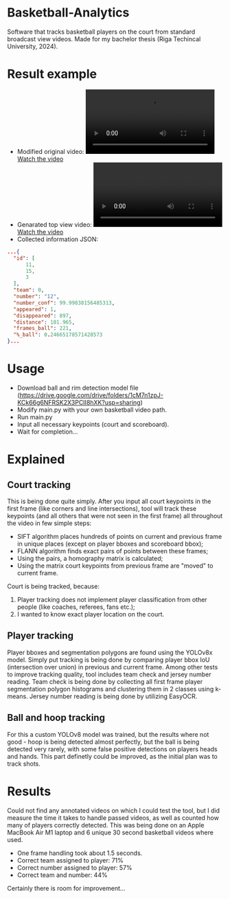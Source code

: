 # Basketball-Analytics
Software that tracks basketball players on the court from standard broadcast view videos. Made for my bachelor thesis (Riga Techincal University, 2024).

# Result example
- Modified original video:
[![Watch the video](https://raw.githubusercontent.com/kr1st4ps/Basketball-Analytics/main/resources/runs/output_test_video.mp4)](https://raw.githubusercontent.com/kr1st4ps/Basketball-Analytics/main/resources/runs/output_test_video.mp4)
- Genarated top view video:
[![Watch the video](https://raw.githubusercontent.com/kr1st4ps/Basketball-Analytics/main/resources/runs/output_test_video.mp4)](https://raw.githubusercontent.com/kr1st4ps/Basketball-Analytics/main/resources/runs/output_test_video.mp4)
- Collected information JSON:
```json
...{
  "id": [
      11,
      15,
      3
  ],
  "team": 0,
  "number": "12",
  "number_conf": 99.99838156485313,
  "appeared": 1,
  "disappeared": 897,
  "distance": 101.965,
  "frames_ball": 221,
  "%_ball": 0.24665178571428573
}...
```

# Usage
- Download ball and rim detection model file (https://drive.google.com/drive/folders/1cM7n1zpJ-KCk66g6NFRSK2X3PCII8hXK?usp=sharing)
- Modify main.py with your own basketball video path.
- Run main.py
- Input all necessary keypoints (court and scoreboard).
- Wait for completion...

# Explained
## Court tracking
This is being done quite simply. After you input all court keypoints in the first frame (like corners and line intersections), tool will track these keypoints (and all others that were not seen in the first frame) all throughout the video in few simple steps:
- SIFT algorithm places hundreds of points on current and previous frame in unique places (except on player bboxes and scoreboard bbox);
- FLANN algorithm finds exact pairs of points between these frames;
- Using the pairs, a homography matrix is calculated;
- Using the matrix court keypoints from previous frame are "moved" to current frame.

Court is being tracked, because:
1. Player tracking does not implement player classification from other people (like coaches, referees, fans etc.);
2. I wanted to know exact player location on the court.

## Player tracking
Player bboxes and segmentation polygons are found using the YOLOv8x model. Simply put tracking is being done by comparing player bbox IoU (intersection over union) in previous and current frame. Among other tests to improve tracking quality, tool includes team check and jersey number reading. Team check is being done by collecting all first frame player segmentation polygon histograms and clustering them in 2 classes using k-means. Jersey number reading is being done by utilizing EasyOCR.

## Ball and hoop tracking
For this a custom YOLOv8 model was trained, but the results where not good - hoop is being detected almost perfectly, but the ball is being detected very rarely, with some false positive detections on players heads and hands. This part definetly could be improved, as the initial plan was to track shots.

# Results
Could not find any annotated videos on which I could test the tool, but I did measure the time it takes to handle passed videos, as well as counted how many of players correctly detected. This was being done on an Apple MacBook Air M1 laptop and 6 unique 30 second basketball videos where used.
- One frame handling took about 1.5 seconds.
- Correct team assigned to player: 71%
- Correct number assigned to player: 57%
- Correct team and number: 44%

Certainly there is room for improvement...
